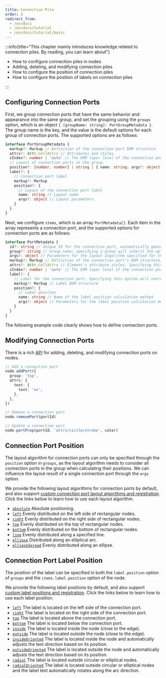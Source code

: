 ```yaml
---
title: Connection Pile
order: 3
redirect_from:
  - /en/docs
  - /en/docs/tutorial
  - /en/docs/tutorial/basic
---
```


:::info{title="This chapter mainly introduces knowledge related to connection piles. By reading, you can learn about"}

- How to configure connection piles in nodes
- Adding, deleting, and modifying connection piles
- How to configure the position of connection piles
- How to configure the position of labels on connection piles

:::

## Configuring Connection Ports

First, we group connection ports that have the same behavior and appearance into the same group, and set the grouping using the `groups` option, which is an object `{ [groupName: string]: PortGroupMetadata }`. The group name is the key, and the value is the default options for each group of connection ports. The supported options are as follows:

```ts
interface PortGroupMetadata {
  markup?: Markup // Definition of the connection port DOM structure.
  attrs?: Attr.CellAttrs // Attributes and styles.
  zIndex?: number | 'auto' // The DOM layer level of the connection port; the higher the value, the higher the level.
  // Layout of connection ports in the group.
  position?: [number, number] | string | { name: string; args?: object }
  label?: {
    // Connection port label
    markup?: Markup
    position?: {
      // Layout of the connection port label
      name: string // Layout name
      args?: object // Layout parameters
    }
  }
}
```

Next, we configure `items`, which is an array `PortMetadata[]`. Each item in the array represents a connection port, and the supported options for connection ports are as follows:

```ts
interface PortMetadata {
  id?: string // Unique ID for the connection port, automatically generated by default.
  group?: string // Group name; specifying a group will inherit the options of the connection ports in that group.
  args?: object // Parameters for the layout algorithm specified for the connection ports in the group. We cannot specify a layout algorithm for a single connection port, but we can provide different parameters for the layout algorithm specified for the group.
  markup?: Markup // Definition of the connection port's DOM structure. Specifying this option will override the default options provided by the group referred to by `group`.
  attrs?: Attr.CellAttrs // Element's attribute styles. Specifying this option will override the default options provided by the group referred to by `group`.
  zIndex?: number | 'auto' // The DOM layer level of the connection port; the higher the value, the higher the level. Specifying this option will override the default options provided by the group referred to by `group`.
  label?: {
    // Label for the connection port. Specifying this option will override the default options provided by the group referred to by `group`.
    markup?: Markup // Label DOM structure
    position?: {
      // Label position
      name: string // Name of the label position calculation method
      args?: object // Parameters for the label position calculation method
    }
  }
}
```

The following example code clearly shows how to define connection ports.

<code id="port-config" src="@/src/tutorial/basic/ports/config/index.tsx"></code>

## Modifying Connection Ports

There is a rich [API](/en/docs/api/model/node#connection-ports) for adding, deleting, and modifying connection ports on nodes.

```ts
// Add a connection port
node.addPort({
  group: 'top',
  attrs: {
    text: {
      text: 'xx',
    },
  },
})

// Remove a connection port
node.removePort(portId)

// Update a connection port
node.portProp(portId, 'attrs/circle/stroke', color)
```

<code id="port-prop" src="@/src/tutorial/basic/ports/dynamic/index.tsx"></code>

## Connection Port Position

The layout algorithm for connection ports can only be specified through the `position` option in `groups`, as the layout algorithm needs to consider all connection ports in the group when calculating their positions. We can influence the layout result of a single connection port through the `args` option.

We provide the following layout algorithms for connection ports by default, and also support [custom connection port layout algorithms and registration](/en/docs/api/registry/port-layout#registry). Click the links below to learn how to use each layout algorithm.

- [`absolute`](/en/docs/api/registry/port-layout#absolute) Absolute positioning.
- [`left`](/en/docs/api/registry/port-layout#left-right-top-bottom) Evenly distributed on the left side of rectangular nodes.
- [`right`](/en/docs/api/registry/port-layout#left-right-top-bottom) Evenly distributed on the right side of rectangular nodes.
- [`top`](/en/docs/api/registry/port-layout#left-right-top-bottom) Evenly distributed on the top of rectangular nodes.
- [`bottom`](/en/docs/api/registry/port-layout#left-right-top-bottom) Evenly distributed on the bottom of rectangular nodes.
- [`line`](/en/docs/api/registry/port-layout#line) Evenly distributed along a specified line.
- [`ellipse`](/en/docs/api/registry/port-layout#ellipse) Distributed along an elliptical arc.
- [`ellipseSpread`](/en/docs/api/registry/port-layout#ellipsespread) Evenly distributed along an ellipse.

## Connection Port Label Position

The position of the label can be specified in both the `label.position` option of `groups` and the `items.label.position` option of the node.

We provide the following label positions by default, and also support [custom label positions and registration](/en/docs/api/registry/port-label-layout#registry). Click the links below to learn how to use each label position.

- [`left`](/en/docs/api/registry/port-label-layout#side) The label is located on the left side of the connection port.
- [`right`](/en/docs/api/registry/port-label-layout#side) The label is located on the right side of the connection port.
- [`top`](/en/docs/api/registry/port-label-layout#side) The label is located above the connection port.
- [`bottom`](/en/docs/api/registry/port-label-layout#side) The label is located below the connection port.
- [`inside`](/en/docs/api/registry/port-label-layout#insideoutside) The label is located inside the node (close to the edge).
- [`outside`](/en/docs/api/registry/port-label-layout#insideoutside) The label is located outside the node (close to the edge).
- [`insideOriented`](/en/docs/api/registry/port-label-layout#insideoutside) The label is located inside the node and automatically adjusts the text direction based on its position.
- [`outsideOriented`](/en/docs/api/registry/port-label-layout#insideoutside) The label is located outside the node and automatically adjusts the text direction based on its position.
- [`radial`](/en/docs/api/registry/port-label-layout#radial) The label is located outside circular or elliptical nodes.
- [`radialOriented`](/en/docs/api/registry/port-label-layout#radial) The label is located outside circular or elliptical nodes and the label text automatically rotates along the arc direction.

